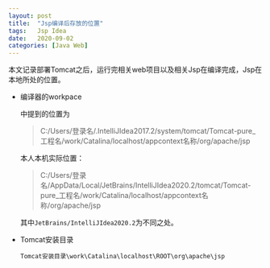 ```yaml
---
layout: post
title:  "Jsp编译后存放的位置"
tags:   Jsp Idea
date:   2020-09-02
categories: [Java Web]
---
```


本文记录部署Tomcat之后，运行完相关web项目以及相关Jsp在编译完成，Jsp在本地所处的位置。

- 编译器的workpace

  中提到的位置为

  > C:/Users/登录名/.IntelliJIdea2017.2/system/tomcat/Tomcat-pure_工程名/work/Catalina/localhost/appcontext名称/org/apache/jsp

  本人本机实际位置：

  > C:/Users/登录名/AppData/Local/JetBrains/IntelliJIdea2020.2/tomcat/Tomcat-pure_工程名/work/Catalina/localhost/appcontext名称/org/apache/jsp

  其中```JetBrains/IntelliJIdea2020.2```为不同之处。

- Tomcat安装目录

  ```Tomcat安装目录\work\Catalina\localhost\ROOT\org\apache\jsp```



